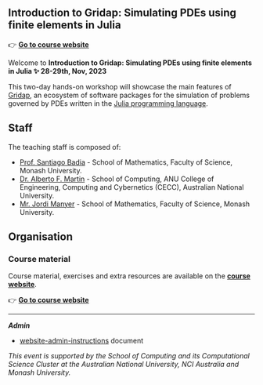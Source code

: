 ## Introduction to Gridap: Simulating PDEs using finite elements in Julia

👉 [**Go to course website**](https://gridap.github.io/GridapWorkshopNCI2023)

Welcome to **Introduction to Gridap: Simulating PDEs using finite elements in Julia ✨ 28-29th, Nov, 2023**

This two-day hands-on workshop will showcase the main features of [Gridap](https://github.com/gridap/Gridap.jl), an ecosystem of software packages for the simulation of problems governed by PDEs
written in the [Julia programming language](http://www.julialang.org/).

## Staff
The teaching staff is composed of:
- [Prof. Santiago Badia](https://research.monash.edu/en/persons/santiago-badia) - School of Mathematics, Faculty of Science, Monash University.
- [Dr. Alberto F. Martin](https://amartinhuertas.github.io/) - School of Computing, ANU College of Engineering, Computing and Cybernetics (CECC), Australian National University.
- [Mr. Jordi Manyer](https://github.com/JordiManyer) - School of Mathematics, Faculty of Science, Monash University.

## Organisation

### Course material
Course material, exercises and extra resources are available on the [**course website**](https://gridap.github.io/GridapWorkshopNCI2023).

👉 [**Go to course website**](https://gridap.github.io/GridapWorkshopNCI2023)

---

_**Admin**_
- [website-admin-instructions](website-admin-instructions) document

_This event is supported by the School of Computing and its Computational Science Cluster at the Australian National University, NCI Australia and Monash University._

